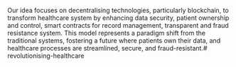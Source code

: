 Our idea focuses on decentralising technologies, particularly blockchain, to transform healthcare system by enhancing data security, patient ownership and control, smart contracts for record management, transparent and fraud resistance system.
This model represents a paradigm shift from the traditional systems, fostering a future where patients own their data, and healthcare processes are streamlined, secure, and fraud-resistant.# revolutionising-healthcare
